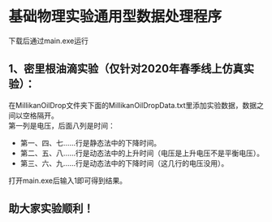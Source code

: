 # 基础物理实验通用型数据处理程序

下载后通过main.exe运行

1、密里根油滴实验（仅针对2020年春季线上仿真实验）：<br>
--
在MillikanOilDrop文件夹下面的MillikanOilDropData.txt里添加实验数据，数据之间以空格隔开。<br>
第一列是电压，后面八列是时间：<br>
* 第一、四、七……行是静态法中的下降时间。<br>
* 第二、五、八……行是动态法中的上升时间（电压是上升电压不是平衡电压）。<br>
* 第三、六、九……行是动态法中的下降时间（这几行的电压没用）。<br>

打开main.exe后输入1即可得到结果。<br>

助大家实验顺利！
---
